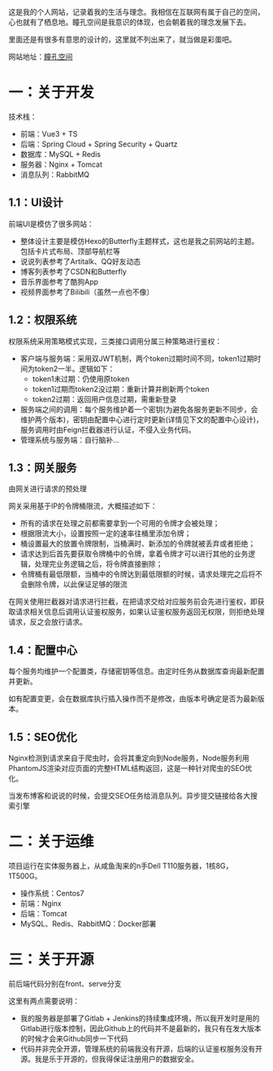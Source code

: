 这是我的个人网站，记录着我的生活与理念。我相信在互联网有属于自己的空间，心也就有了栖息地。瞳孔空间是我意识的体现，也会朝着我的理念发展下去。



里面还是有很多有意思的设计的，这里就不列出来了，就当做是彩蛋吧。



网站地址：[瞳孔空间](http://space.eyescode.top)



# 一：关于开发

技术栈：

- 前端：Vue3 + TS
- 后端：Spring Cloud + Spring Security + Quartz
- 数据库：MySQL + Redis
- 服务器：Nginx + Tomcat
- 消息队列：RabbitMQ



## 1.1：UI设计

前端UI是模仿了很多网站：

+ 整体设计主要是模仿Hexo的Butterfly主题样式，这也是我之前网站的主题。包括卡片式布局、顶部导航栏等
+ 说说列表参考了Artitalk、QQ好友动态
+ 博客列表参考了CSDN和Butterfly
+ 音乐界面参考了酷狗App
+ 视频界面参考了Bilibili（虽然一点也不像）



## 1.2：权限系统

权限系统采用策略模式实现，三类接口调用分属三种策略进行鉴权：

+ 客户端与服务端：采用双JWT机制，两个token过期时间不同，token1过期时间为token2一半。逻辑如下：
  + token1未过期：仍使用原token
  + token1过期而token2没过期：重新计算并刷新两个token
  + token2过期：返回用户信息过期，需重新登录
+ 服务端之间的调用：每个服务维护着一个密钥(为避免各服务更新不同步，会维护两个版本)，密钥由配置中心进行定时更新(详情见下文的配置中心设计)，服务调用时由Feign拦截器进行认证，不侵入业务代码。
+ 管理系统与服务端：自行脑补...



## 1.3：网关服务

由网关进行请求的预处理



网关采用基于IP的令牌桶限流，大概描述如下： 

+ 所有的请求在处理之前都需要拿到一个可用的令牌才会被处理； 
+ 根据限流大小，设置按照一定的速率往桶里添加令牌； 
+ 桶设置最大的放置令牌限制，当桶满时、新添加的令牌就被丢弃或者拒绝； 
+ 请求达到后首先要获取令牌桶中的令牌，拿着令牌才可以进行其他的业务逻辑，处理完业务逻辑之后，将令牌直接删除； 
+ 令牌桶有最低限额，当桶中的令牌达到最低限额的时候，请求处理完之后将不会删除令牌，以此保证足够的限流 



在网关使用拦截器对请求进行拦截，在把请求交给对应服务前会先进行鉴权，即获取请求相关信息后调用认证鉴权服务，如果认证鉴权服务返回无权限，则拒绝处理请求，反之会放行请求。



## 1.4：配置中心

每个服务均维护一个配置类，存储密钥等信息。由定时任务从数据库查询最新配置并更新。



如有配置变更，会在数据库执行插入操作而不是修改，由版本号确定是否为最新版本。



## 1.5：SEO优化

Nginx检测到请求来自于爬虫时，会将其重定向到Node服务，Node服务利用PhantomJS渲染对应页面的完整HTML结构返回，这是一种针对爬虫的SEO优化。



当发布博客和说说的时候，会提交SEO任务给消息队列。异步提交链接给各大搜索引擎



# 二：关于运维

项目运行在实体服务器上，从咸鱼淘来的n手Dell T110服务器，1核8G，1T500G。

+ 操作系统：Centos7
+ 前端：Nginx
+ 后端：Tomcat
+ MySQL、Redis、RabbitMQ：Docker部署



# 三：关于开源

前后端代码分别在front、serve分支



这里有两点需要说明：

+ 我的服务器是部署了Gitlab + Jenkins的持续集成环境，所以我开发时是用的Gitlab进行版本控制，因此Github上的代码并不是最新的，我只有在发大版本的时候才会来Github同步一下代码
+ 代码并非完全开源，管理系统的前端我没有开源，后端的认证鉴权服务没有开源。我是乐于开源的，但我得保证注册用户的数据安全。
